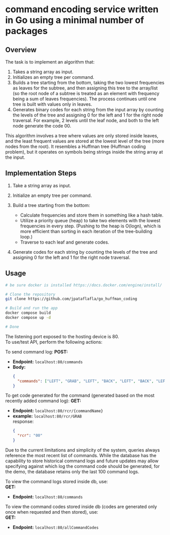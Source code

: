 # command encoding service written in Go using a minimal number of packages

## Overview

The task is to implement an algorithm that:

1. Takes a string array as input.
2. Initializes an empty tree per command.
3. Builds a tree starting from the bottom, taking the two lowest frequencies as leaves for the subtree, and then assigning this tree to the array/list (so the root node of a subtree is treated as an element with frequency being a sum of leaves frequencies).
The process continues until one tree is built with values only in leaves.
4. Generates binary codes for each string from the input array by counting the levels of the tree and assigning 0 for the left and 1 for the right node traversal. For example, 2 levels until the leaf node, and both to the left node generate the code 00.

This algorithm involves a tree where values are only stored inside leaves, and the least frequent values are stored at the lowest level of the tree (more nodes from the root).
It resembles a Huffman tree (Huffman coding problem), but it operates on symbols being strings inside the string array at the input.

## Implementation Steps

1. Take a string array as input.
2. Initialize an empty tree per command.
3. Build a tree starting from the bottom:
   - Calculate frequencies and store them in something like a hash table.
   - Utilize a priority queue (heap) to take two elements with the lowest frequencies in every step.
     (Pushing to the heap is O(logn), which is more efficient than sorting in each iteration of the tree-building loop.)
   - Traverse to each leaf and generate codes.

4. Generate codes for each string by counting the levels of the tree and assigning 0 for the left and 1 for the right node traversal.

## Usage


```bash
# be sure docker is installed https://docs.docker.com/engine/install/

# Clone the repository
git clone https://github.com/jpataflafla/go_huffman_coding

# Build and run the app
docker compose build
docker compose up -d

# Done

```
The listening port exposed to the hosting device is 80.  
To use/test API, perform the following actions:  

To send command log:
**POST:**
- **Endpoint:** `localhost:80/commands`
- **Body:**
  ```json
  {
    "commands": ["LEFT", "GRAB", "LEFT", "BACK", "LEFT", "BACK", "LEFT"]
  }
  
  ```
  
To get code generated for the command (generated based on the most recently added command log):
**GET:**
- **Endpoint:** `localhost:80/rcr/{commandName}`
- **example:**
  `localhost:80/rcr/GRAB`  
  response:
  ```json
  {
    "rcr": "00"
  }
  ```

Due to the current limitations and simplicity of the system, queries always reference the most recent list of commands.
While the database has the capability to store historical command logs and future updates may allow specifying against which log the command code should be generated, for the demo, the database retains only the last 100 command logs.

To view the command logs stored inside db, use:  
**GET:**
- **Endpoint:** `localhost:80/commands`  

To view the command codes stored inside db (codes are generated only once when requested and then stored), use:  
**GET:**
- **Endpoint:** `localhost:80/allCommandCodes`


